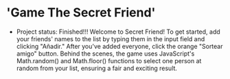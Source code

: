 <h1>'Game The Secret Friend'</h1>

- Project status: Finished!!!
Welcome to Secret Friend! To get started, add your friends' names to the list by typing them in the input field and clicking "Añadir." After you've added everyone, click the orange "Sortear amigo" button. Behind the scenes, the game uses JavaScript's Math.random() and Math.floor() functions to select one person at random from your list, ensuring a fair and exciting result.
